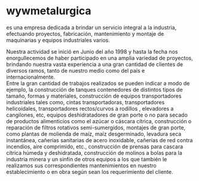 # wywmetalurgica
es una empresa dedicada a brindar un servicio integral a la industria, efectuando proyectos, fabricación, mantenimiento y montaje de maquinarias y equipos industriales varios.
							
Nuestra actividad se inició en Junio del año 1998 y hasta la fecha nos enorgullecemos de haber participado en una amplia variedad de proyectos, brindando nuestra vasta experiencia a una gran cantidad de clientes de diversos ramos, tanto de nuestro medio como del país e internacionalmente.</br>Entre la gran cantidad de trabajos realizados se pueden indicar a modo de ejemplo, la construcción de tanques contenedores de distintos tipos de tamaño, formas y materiales, construcción de equipos transportadores industriales tales como, cintas transportadoras, transportadores helicoidales, transportadores rectos/curvos a rodillos , elevadores a cangilones, etc, equipos deshidratadores de gran porte o no para secado de productos alimenticios como el azúcar o cáscara cítrica, construcción o reparación de filtros rotativos semi-sumergidos, montajes de gran porte, como plantas de molienda de maíz, maíz desgerminado, levadura seca instantánea, cañerías sanitarias de acero inoxidable, cañerías de red contra incendios, aire comprimido, etc., construcción de prensas para cascara cítrica húmeda y deshidratada, construcción de molinos a bolas para la industria minera y un sinfín de otros equipos a los que también le realizamos sus correspondientes  mantenimientos en nuestro establecimiento o en obra según sean los requerimiento del cliente.
